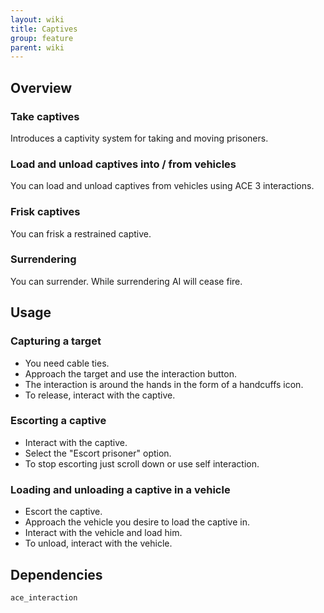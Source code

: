 ```yaml
---
layout: wiki
title: Captives
group: feature
parent: wiki
---
```


## Overview

### Take captives
Introduces a captivity system for taking and moving prisoners.

### Load and unload captives into / from vehicles
You can load and unload captives from vehicles using ACE 3 interactions.

### Frisk captives
You can frisk a restrained captive.

### Surrendering
You can surrender. While surrendering AI will cease fire.


## Usage

### Capturing a target
- You need cable ties.
- Approach the target and use the interaction button.
- The interaction is around the hands in the form of a handcuffs icon.
- To release, interact with the captive. 

### Escorting a captive
- Interact with the captive.
- Select the "Escort prisoner" option.
- To stop escorting just scroll down or use self interaction.

### Loading and unloading a captive in a vehicle
- Escort the captive.
- Approach the vehicle you desire to load the captive in.
- Interact with the vehicle and load him.
- To unload, interact with the vehicle.


## Dependencies

`ace_interaction`
